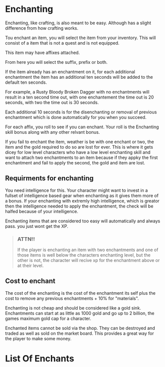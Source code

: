 # Enchanting

Enchanting, like crafting, is also meant to be easy. Although has a slight difference from how crafting works.

Tou enchant an item, you will select the item from your inventory. This will consist of a item that is not a quest and is not equipped.

This item may have affixes attached.

From here you will select the suffix, prefix or both.

If the item already has an enchantment on it, for each additional enchantment the item has an additional ten seconds will be added to the default ten seconds.

For example, a Rusty Bloody Broken Dagger with no enchantments will result in a ten second time out, with one enchantement the time out is 20 seconds, with two the time out is 30 seconds.

Each additional 10 seconds is for the disenchanting or removal of previous enchantment which is done automatically for you when you succeed.

For each affix, you roll to see if you can enchant. Your roll is the Enchanting skill bonus along with any other relvant bonus. 

If you fail to enchant the item, weather is be with one enchant or two, the item and the gold required to do so are lost for ever. This is where it gets dicey for low level characters who have a low level enchanting skill and want to attach two enchantments to an item because if they appky the first enchantment and fail to apply the second, the gold and item are lost.

## Requirments for enchanting

You need intelligence for this. Your character might want to invest in a fullset of intelligence based gear when enchanting as it gives them more of a bonus. If your enchanting with extremly high intelligence, which is greator then the intelligence needed to apply the enchantment, the check will be halfed because of your intelligence.

Enchanting items that are considered too easy will automatically and always pass. you just wont get the XP.

> ### ATTN!!
>
> If the player is enchanting an item with two enchantments and one of those items is well below the characters enchanting level, but the other is not, the character will recive xp for the enchantment above or at their level.

## Cost to enchant

The cost of the enchanting is the cost of the enchantment its self plus the cost to remove any previous enchantments + 10% for "materials".

Enchanting is not cheap and should be considered like a gold sink. Enchantments can start at as little as 1000 gold and go up to 2 billion, the games maximum gold cap for a character.

Enchanted items cannot be sold via the shop. They can be destroyed and traded as well as sold on the market board. This provides a great way for the player to make some money.

# List Of Enchants